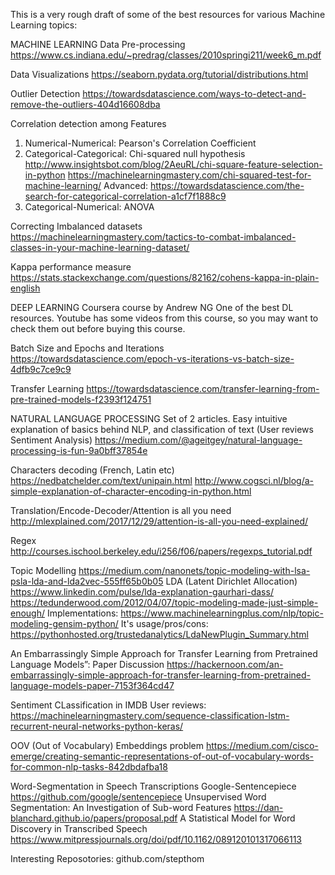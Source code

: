This is a very rough draft of some of the best resources for various Machine Learning topics:

MACHINE LEARNING
 Data Pre-processing
 https://www.cs.indiana.edu/~predrag/classes/2010springi211/week6_m.pdf
 
 Data Visualizations
 https://seaborn.pydata.org/tutorial/distributions.html

 Outlier Detection
 https://towardsdatascience.com/ways-to-detect-and-remove-the-outliers-404d16608dba

 Correlation detection among Features
 1. Numerical-Numerical: Pearson's Correlation Coefficient
 2. Categorical-Categorical: Chi-squared null hypothesis 
    http://www.insightsbot.com/blog/2AeuRL/chi-square-feature-selection-in-python
    https://machinelearningmastery.com/chi-squared-test-for-machine-learning/
    Advanced: https://towardsdatascience.com/the-search-for-categorical-correlation-a1cf7f1888c9
 3. Categorical-Numerical: 
    ANOVA

 Correcting Imbalanced datasets
 https://machinelearningmastery.com/tactics-to-combat-imbalanced-classes-in-your-machine-learning-dataset/

 Kappa performance measure
 https://stats.stackexchange.com/questions/82162/cohens-kappa-in-plain-english

DEEP LEARNING
 Coursera course by Andrew NG
 One of the best DL resources. Youtube has some videos from this course, so you may want to check them out before buying this course.

 Batch Size and Epochs and Iterations
 https://towardsdatascience.com/epoch-vs-iterations-vs-batch-size-4dfb9c7ce9c9

 Transfer Learning
 https://towardsdatascience.com/transfer-learning-from-pre-trained-models-f2393f124751
 
NATURAL LANGUAGE PROCESSING
 Set of 2 articles. Easy intuitive explanation of basics behind NLP, and classification of text (User reviews Sentiment Analysis)
 https://medium.com/@ageitgey/natural-language-processing-is-fun-9a0bff37854e
 
 Characters decoding (French, Latin etc)
 https://nedbatchelder.com/text/unipain.html
 http://www.cogsci.nl/blog/a-simple-explanation-of-character-encoding-in-python.html
 
 Translation/Encode-Decoder/Attention is all you need
 http://mlexplained.com/2017/12/29/attention-is-all-you-need-explained/
 
 Regex
 http://courses.ischool.berkeley.edu/i256/f06/papers/regexps_tutorial.pdf
 
 Topic Modelling
 https://medium.com/nanonets/topic-modeling-with-lsa-psla-lda-and-lda2vec-555ff65b0b05
 LDA (Latent Dirichlet Allocation)
 https://www.linkedin.com/pulse/lda-explanation-gaurhari-dass/
 https://tedunderwood.com/2012/04/07/topic-modeling-made-just-simple-enough/
 Implementations:
 https://www.machinelearningplus.com/nlp/topic-modeling-gensim-python/
 It's usage/pros/cons:
 https://pythonhosted.org/trustedanalytics/LdaNewPlugin_Summary.html
 
 An Embarrassingly Simple Approach for Transfer Learning from Pretrained Language Models”: Paper Discussion
 https://hackernoon.com/an-embarrassingly-simple-approach-for-transfer-learning-from-pretrained-language-models-paper-7153f364cd47
 
 Sentiment CLassification in IMDB User reviews: https://machinelearningmastery.com/sequence-classification-lstm-recurrent-neural-networks-python-keras/

 OOV (Out of Vocabulary) Embeddings problem
 https://medium.com/cisco-emerge/creating-semantic-representations-of-out-of-vocabulary-words-for-common-nlp-tasks-842dbdafba18
 
 Word-Segmentation in Speech Transcriptions
 Google-Sentencepiece
 https://github.com/google/sentencepiece
 Unsupervised Word Segmentation: An Investigation of Sub-word Features
 https://dan-blanchard.github.io/papers/proposal.pdf
 A Statistical Model for Word Discovery in Transcribed Speech
 https://www.mitpressjournals.org/doi/pdf/10.1162/089120101317066113
 
 Interesting Reposotories:
 github.com/stepthom
